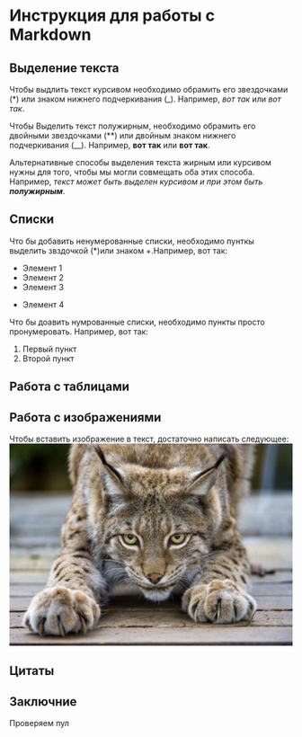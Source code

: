 # Инструкция для работы с Markdown

## Выделение текста

Чтобы выдлить текст курсивом необходимо обрамить его звездочками (*) или знаком нижнего подчеркивания (_). Например, *вот так* или _вот так_.

Чтобы Выделить текст полужирным, необходимо обрамить его двойными звездочками (**) или двойным знаком нижнего подчеркивания (__).
Например, **вот так** или __вот так__.

Альтернативные способы выделения текста жирным или курсивом нужны для того, чтобы мы могли совмещать оба этих способа. Например, _текст может быть выделен курсивом и при этом быть **полужирным**_.
## Списки

Что бы добавить ненумерованные списки, необходимо пунткы выделить звздочкой (*)или знаком +.Например, вот так:
* Элемент 1
* Элемент 2
* Элемент 3
+ Элемент 4

Что бы доавить нумрованные списки, необходимо пункты просто пронумеровать.
Например, вот так:
1. Первый пункт
2. Второй пункт


## Работа с таблицами

## Работа с изображениями 

Чтобы вставить изображение в текст, достаточно написать следующее:
![привет, это рысь!](kot.jpg) 

## Цитаты

## Заключние
Проверяем пул 
